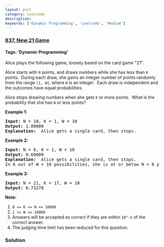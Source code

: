 ```yaml
---
layout: post
category: Leetcode
description: 
keywords: ['Dynamic Programming', 'Leetcode', 'Medium']
---
```

### [837. New 21 Game](https://leetcode.com/problems/new-21-game)

#### Tags: 'Dynamic Programming'

<div class="content__u3I1 question-content__JfgR"><div><p>Alice plays the following game, loosely based on the card game "21".</p>
<p>Alice starts with <code>0</code> points, and draws numbers while she has less than <code>K</code> points.  During each draw, she gains an integer number of points randomly from the range <code>[1, W]</code>, where <code>W</code> is an integer.  Each draw is independent and the outcomes have equal probabilities.</p>
<p>Alice stops drawing numbers when she gets <code>K</code> or more points.  What is the probability that she has <code>N</code> or less points?</p>
<p><strong>Example 1:</strong></p>
<pre><strong>Input: </strong>N = 10, K = 1, W = 10
<strong>Output: </strong>1.00000
<strong>Explanation: </strong> Alice gets a single card, then stops.
</pre>
<p><strong>Example 2:</strong></p>
<pre><strong>Input: </strong>N = 6, K = 1, W = 10
<strong>Output: </strong>0.60000
<strong>Explanation: </strong> Alice gets a single card, then stops.
In 6 out of W = 10 possibilities, she is at or below N = 6 points.
</pre>
<p><strong>Example 3:</strong></p>
<pre><strong>Input: </strong>N = 21, K = 17, W = 10
<strong>Output: </strong>0.73278</pre>
<p><strong>Note:</strong></p>
<ol>
<li><code>0 &lt;= K &lt;= N &lt;= 10000</code></li>
<li><code>1 &lt;= W &lt;= 10000</code></li>
<li>Answers will be accepted as correct if they are within <code>10^-5</code> of the correct answer.</li>
<li>The judging time limit has been reduced for this question.</li>
</ol>
</div></div>

### Solution
